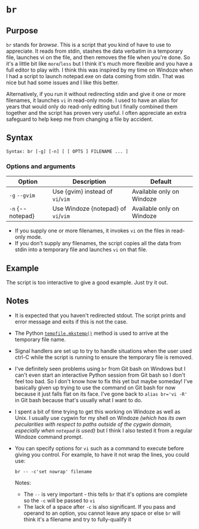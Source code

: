 # `br`

## Purpose
`br` stands for _browse_.  This is a script that you kind of have to use to appreciate. It reads from stdin, stashes the data verbatim in a temporary file, launches vi on the file, and then removes the file when you're done. So it's a little bit like `more`/`less` but I think it's much more flexible and you have a full editor to play with.  I think this was inspired by my time on Windoze when I had a script to launch notepad.exe on data coming from stdin.  That was nice but had some issues and I like this better.

Alternatively, if you run it without redirecting stdin and give it one or more filenames, it launches `vi` in read-only mode. I used to have an alias for years that would only do read-only editing but I finally combined them together and the script has proven very useful.  I often appreciate an extra safeguard to help keep me from changing a file by accident.

## Syntax
```
Syntax: br [-g] [-n] [ [ OPTS ] FILENAME ... ]
```

### Options and arguments
| Option | Description | Default |
| ------ | ----------- | ------- |
| `-g` `--gvim` | Use {gvim} instead of `vi`/`vim` | Available only on Windoze |
| `-n` {--notepad} | Use Windoze {notepad} of `vi`/`vim` | Available only on Windoze |

- If you supply one or more filenames, it invokes `vi` on the files in read-only mode.
- If you don't supply any filenames, the script copies all the data from stdin into a temporary file and launches `vi` on that file.

## Example
The script is too interactive to give a good example. Just try it out.

## Notes

- It is expected that you haven't redirected stdout.  The script prints and error message and exits if this is not the case.
- The Python [`tempfile.mkstemp()`](https://docs.python.org/2/library/tempfile.html) method is used to arrive at the temporary file name.
- Signal handlers are set up to try to handle situations when the user used ctrl-C while the script is running to ensure the temporary file is removed.
- I've definitely seen problems using `br` from Git bash on Windows but I can't even start an interactive Python session from Git bash so I don't feel too bad.  So I don't know how to fix this yet but maybe someday!  I've basically given up trying to use the command on Git bash for now because it just falls flat on its face.  I've gone back to `alias br='vi -R'` in Git bash because that's usually what I want to do.
- I spent a bit of time trying to get this working on Windoze as well as Unix.  I usually use cygwin for my shell on Windoze *(which has its own pecularities with respect to paths outside of the cygwin domain, especially when `notepad` is used)* but I think I also tested it from a regular Windoze command prompt.
- You can specify options for `vi` such as a command to execute before giving you control.  For example, to have it not wrap the lines, you could use:

  ```
  br -- -c'set nowrap' filename
  ```
  
  Notes:
  - The `--` is very important - this tells `br` that it's options are complete so the `-c` will be passed to `vi`
  - The lack of a space after `-c` is also significant.  If you pass and operand to an option, you cannot leave any space or else `br` will think it's a filename and try to fully-qualify it
